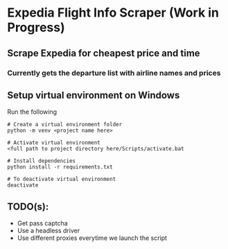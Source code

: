 # Expedia Flight Info Scraper (Work in Progress)

## Scrape Expedia for cheapest price and time
### Currently gets the departure list with airline names and prices

## Setup virtual environment on Windows
Run the following
```console
# Create a virtual environment folder
python -m venv <project name here>

# Activate virtual environment
<full path to project directory here/Scripts/activate.bat

# Install dependencies
python install -r requirements.txt

# To deactivate virtual environment
deactivate
```

## TODO(s):
* Get pass captcha
* Use a headless driver
* Use different proxies everytime we launch the script



